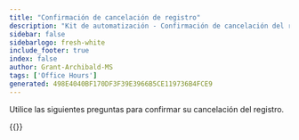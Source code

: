 ```yaml
---
title: "Confirmación de cancelación de registro"
description: "Kit de automatización - Confirmación de cancelación del registro en horario de oficina"
sidebar: false
sidebarlogo: fresh-white
include_footer: true
index: false
author: Grant-Archibald-MS
tags: ['Office Hours']
generated: 498E4040BF170DF3F39E3966B5CE119736B4FCE9
---
```


Utilice las siguientes preguntas para confirmar su cancelación del registro.

{{<questions name="/content/es/office-hours/unregister-confirm.json" completed="Gracias por completar la confirmación de cancelación de registro" showNavigationButtons="false" locale="es">}}
